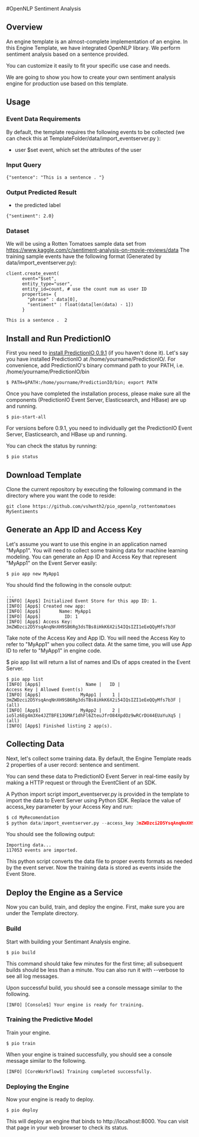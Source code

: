 #OpenNLP Sentiment Analysis

## Overview
An engine template is an almost-complete implementation of an engine. In this Engine Template, we have integrated OpenNLP library.
We perform sentiment analysis based on a sentence provided.

You can customize it easily to fit your specific use case and needs.

We are going to show you how to create your own sentiment analysis engine for production use based on this template.

## Usage

### Event Data Requirements
By default, the template requires the following events to be collected (we can check this at TemplateFolder/data/import_eventserver.py ):

- user $set event, which set the attributes of the user

### Input Query
```
{"sentence": "This is a sentence . "}
```

### Output Predicted Result
- the predicted label 
```
{"sentiment": 2.0}
```

### Dataset 
We will be using a Rotten Tomatoes sample data set from  https://www.kaggle.com/c/sentiment-analysis-on-movie-reviews/data
The training sample events have the following format (Generated by data/import_eventserver.py):
```
client.create_event(
      event="$set",
      entity_type="user",
      entity_id=count, # use the count num as user ID
      properties= {
        "phrase" : data[0],
        "sentiment" : float(data[len(data) - 1])
      }
```
```
This is a sentence .  2
```

## Install and Run PredictionIO
First you need to [install PredictionIO 0.9.1](http://docs.prediction.io/install/) (if you haven't done it).
Let's say you have installed PredictionIO at /home/yourname/PredictionIO/. For convenience, add PredictionIO's binary command path to your PATH, i.e. /home/yourname/PredictionIO/bin
```
$ PATH=$PATH:/home/yourname/PredictionIO/bin; export PATH
```
Once you have completed the installation process, please make sure all the components (PredictionIO Event Server, Elasticsearch, and HBase) are up and running.

```
$ pio-start-all
```
For versions before 0.9.1, you need to individually get the PredictionIO Event Server, Elasticsearch, and HBase up and running.

You can check the status by running:
```
$ pio status
```
## Download Template
Clone the current repository by executing the following command in the directory where you want the code to reside:
    
```
git clone https://github.com/vshwnth2/pio_opennlp_rottentomatoes MySentiments
```
## Generate an App ID and Access Key
Let's assume you want to use this engine in an application named "MyApp1". You will need to collect some training data for machine learning modeling. You can generate an App ID and Access Key that represent "MyApp1" on the Event Server easily:
```
$ pio app new MyApp1

```
You should find the following in the console output:
```
...
[INFO] [App$] Initialized Event Store for this app ID: 1.
[INFO] [App$] Created new app:
[INFO] [App$]       Name: MyApp1
[INFO] [App$]         ID: 1
[INFO] [App$] Access Key: 3mZWDzci2D5YsqAnqNnXH9SB6Rg3dsTBs8iHkK6X2i54IQsIZI1eEeQQyMfs7b3F
```
Take note of the Access Key and App ID. You will need the Access Key to refer to "MyApp1" when you collect data. At the same time, you will use App ID to refer to "MyApp1" in engine code.

$ pio app list will return a list of names and IDs of apps created in the Event Server.

```
$ pio app list
[INFO] [App$]                 Name |   ID |                                                       Access Key | Allowed Event(s)
[INFO] [App$]               MyApp1 |    1 | 3mZWDzci2D5YsqAnqNnXH9SB6Rg3dsTBs8iHkK6X2i54IQsIZI1eEeQQyMfs7b3F | (all)
[INFO] [App$]               MyApp2 |    2 | io5lz6Eg4m3Xe4JZTBFE13GMAf1dhFl6ZteuJfrO84XpdOz9wRCrDU44EUaYuXq5 | (all)
[INFO] [App$] Finished listing 2 app(s).
```

## Collecting Data

Next, let's collect some training data. By default, the Engine Template reads 2 properties of a user record: sentence and sentiment.

You can send these data to PredictionIO Event Server in real-time easily by making a HTTP request or through the EventClient of an SDK.

A Python import script import_eventserver.py is provided in the template to import the data to Event Server using Python SDK.
Replace the value of access_key parameter by your Access Key and run:
```python
$ cd MyRecomendation
$ python data/import_eventserver.py --access_key 3mZWDzci2D5YsqAnqNnXH9SB6Rg3dsTBs8iHkK6X2i54IQsIZI1eEeQQyMfs7b3F
```
You should see the following output:
```
Importing data...
117053 events are imported.
```
This python script converts the data file to proper events formats as needed by the event server.
Now the training data is stored as events inside the Event Store.

## Deploy the Engine as a Service
Now you can build, train, and deploy the engine. First, make sure you are under the Template directory.

### Build

Start with building your Sentimant Analysis engine.
```
$ pio build
```
This command should take few minutes for the first time; all subsequent builds should be less than a minute. You can also run it with --verbose to see all log messages.

Upon successful build, you should see a console message similar to the following.
```
[INFO] [Console$] Your engine is ready for training.
```

### Training the Predictive Model

Train your engine.

```
$ pio train
```
When your engine is trained successfully, you should see a console message similar to the following.

```
[INFO] [CoreWorkflow$] Training completed successfully.
```
### Deploying the Engine

Now your engine is ready to deploy.

```
$ pio deploy
```
This will deploy an engine that binds to http://localhost:8000. You can visit that page in your web browser to check its status.


